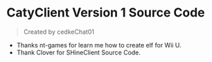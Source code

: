# CatyClient Version 1 Source Code
> Created by cedkeChat01

- Thanks nt-games for learn me how to create elf for Wii U.
- Thank Clover for SHineClient Source Code.
